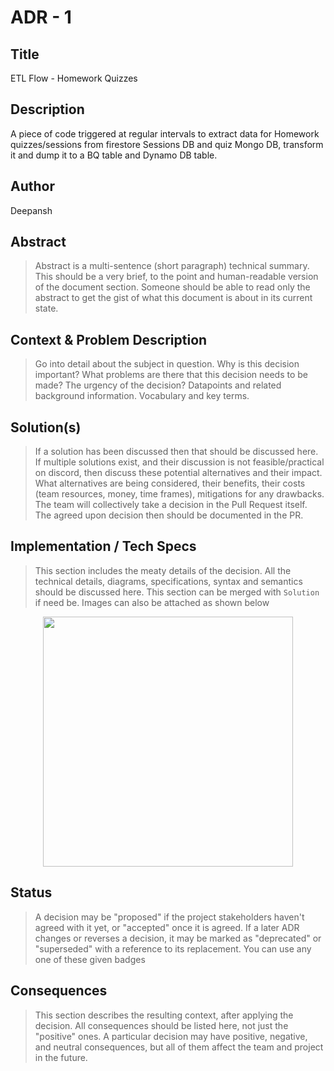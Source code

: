 # ADR - 1

## Title
ETL Flow - Homework Quizzes

## Description
A piece of code triggered at regular intervals to extract data for Homework quizzes/sessions from firestore Sessions DB and quiz Mongo DB, transform it and dump it to a BQ table and Dynamo DB table.

## Author
Deepansh

## Abstract
> Abstract is a multi-sentence (short paragraph) technical summary. This should be a very brief, to the point and human-readable version of the document section. Someone should be able to read only the abstract to get the gist of what this document is about in its current state.

## Context & Problem Description
> Go into detail about the subject in question. Why is this decision important? What problems are there that this decision needs to be made? The urgency of the decision? Datapoints and related background information. Vocabulary and key terms.

## Solution(s)
> If a solution has been discussed then that should be discussed here. If multiple solutions exist, and their discussion is not feasible/practical on discord, then discuss these potential alternatives and their impact.
> What alternatives are being considered, their benefits, their costs (team resources, money, time frames), mitigations for any drawbacks. The team will collectively take a decision in the Pull Request itself. The agreed upon decision then should be documented in the PR.

## Implementation / Tech Specs
> This section includes the meaty details of the decision. All the technical details, diagrams, specifications, syntax and semantics should be discussed here.
> This section can be merged with `Solution` if need be. Images can also be attached as shown below

<!-- ![](logo.jpeg) -->
<p align="center">
  <img src="/tempReferenceDiagram.webp" width="400">
</p>

## Status
> A decision may be "proposed" if the project stakeholders haven't agreed with it yet, or "accepted" once it is agreed. If a later ADR changes or reverses a decision, it may be marked as "deprecated" or "superseded" with a reference to its replacement. You can use any one of these given badges

<Badge text="PROPOSED"/>
<Badge text="ACCEPTED"/>
<Badge text="DEPRECATED" type="error"/>
<Badge text="SUPERSEDED"type="warning"/>

## Consequences
> This section describes the resulting context, after applying the decision. All consequences should be listed here, not just the "positive" ones. A particular decision may have positive, negative, and neutral consequences, but all of them affect the team and project in the future.
